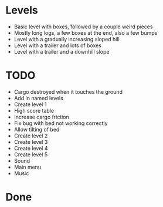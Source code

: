 # Levels
* Basic level with boxes, followed by a couple weird pieces
* Mostly long logs, a few boxes at the end, also a few bumps
* Level with a gradually increasing sloped hill
* Level with a trailer and lots of boxes
* Level with a trailer and a downhill slope

# TODO
* Cargo destroyed when it touches the ground
* Add in named levels
* Create level 1
* High score table
* Increase cargo friction
* Fix bug with bed not working correctly
* Allow tilting of bed
* Create level 2
* Create level 3
* Create level 4
* Create level 5
* Sound
* Main menu
* Music

# Done

